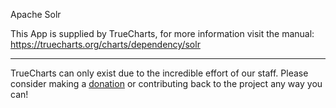 Apache Solr

This App is supplied by TrueCharts, for more information visit the manual: https://truecharts.org/charts/dependency/solr

---

TrueCharts can only exist due to the incredible effort of our staff.
Please consider making a [donation](https://truecharts.org/docs/about/sponsor) or contributing back to the project any way you can!
